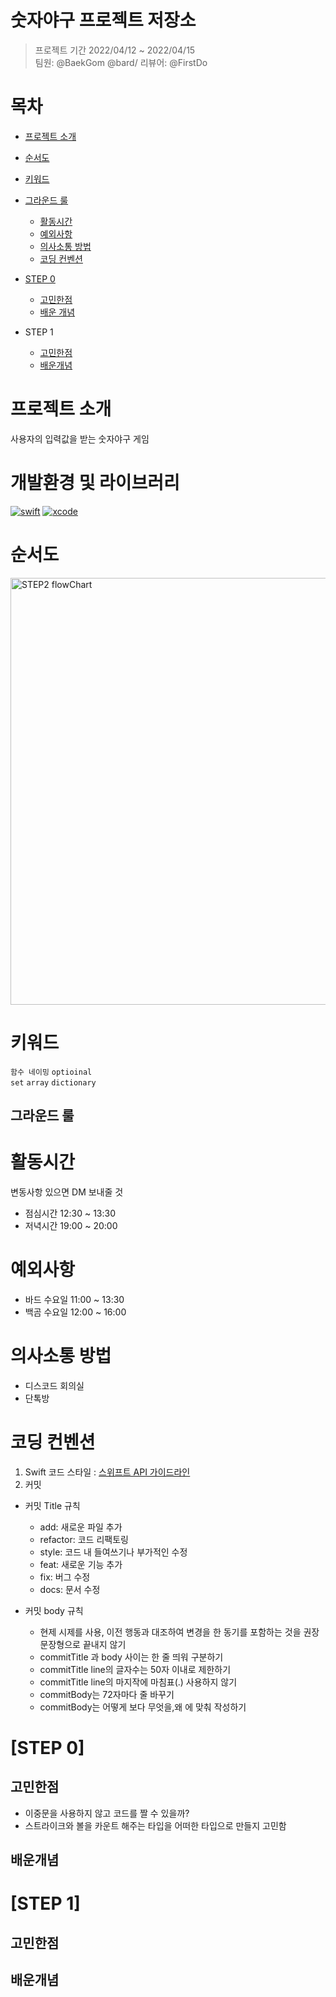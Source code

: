 # 숫자야구 프로젝트 저장소
> 프로젝트 기간 2022/04/12 ~ 2022/04/15  
> 팀원: @BaekGom @bard/ 리뷰어: @FirstDo

# 목차
- [프로젝트 소개](#프로젝트-소개)
- [순서도](#순서도)
- [키워드](#키워드)

- [그라운드 룰](#그라운드-룰)
	- [활동시간](#활동시간)
	- [예외사항](#예외사항)
	- [의사소통 방법](#의사소통-방법)
	- [코딩 컨벤션](#코딩-컨벤션)

- [STEP 0](#STEP-0)
	- [고민한점](#고민한점)
	- [배운 개념](#배운개념)
- STEP 1
	- [고민한점](#고민한점)
	- [배운개념](#배운개념)


# 프로젝트 소개
사용자의 입력값을 받는 숫자야구 게임

# 개발환경 및 라이브러리
[![swift](https://img.shields.io/badge/swift-5.6-orange)]()
[![xcode](https://img.shields.io/badge/Xcode-13.3-blue)]()

# 순서도 
<img width="683" alt="STEP2 flowChart" src="https://user-images.githubusercontent.com/92622931/163168557-2bb6be5f-0a46-4b31-a326-77a0e08c4622.png">  

# 키워드  
`함수 네이밍`
`optioinal`   
`set` `array` `dictionary`

## 그라운드 룰
# 활동시간
변동사항 있으면 DM 보내줄 것


+ 점심시간 12:30 ~ 13:30
+ 저녁시간 19:00 ~ 20:00

# 예외사항
+ 바드 수요일 11:00 ~ 13:30
+ 백곰 수요일 12:00 ~ 16:00

# 의사소통 방법
+ 디스코드 회의실
+ 단톡방


# 코딩 컨벤션

1. Swift 코드 스타일 : [스위프트 API 가이드라인](https://gist.github.com/godrm/d07ae33973bf71c5324058406dfe42dd) 
2. 커밋 
+ 커밋 Title 규칙

	+ add: 새로운 파일 추가
	+ refactor: 코드 리팩토링
	+ style: 코드 내 들여쓰기나 부가적인 수정
	+ feat: 새로운 기능 추가
	+ fix: 버그 수정
	+ docs: 문서 수정
+ 커밋 body 규칙

	+ 현제 시제를 사용, 이전 행동과 대조하여 변경을 한 동기를 포함하는 것을 권장 문장형으로 끝내지 않기
	+ commitTitle 과 body 사이는 한 줄 띄워 구분하기
	+ commitTitle line의 글자수는 50자 이내로 제한하기
	+ commitTitle line의 마지작에 마침표(.) 사용하지 않기
	+ commitBody는 72자마다 줄 바꾸기
	+ commitBody는 어떻게 보다 무엇을,왜 에 맞춰 작성하기


# [STEP 0]

## 고민한점  
- 이중문을 사용하지 않고 코드를 짤 수 있을까?
- 스트라이크와 볼을 카운트 해주는 타입을 어떠한 타입으로 만들지 고민함
	

## 배운개념


# [STEP 1]

## 고민한점

## 배운개념


